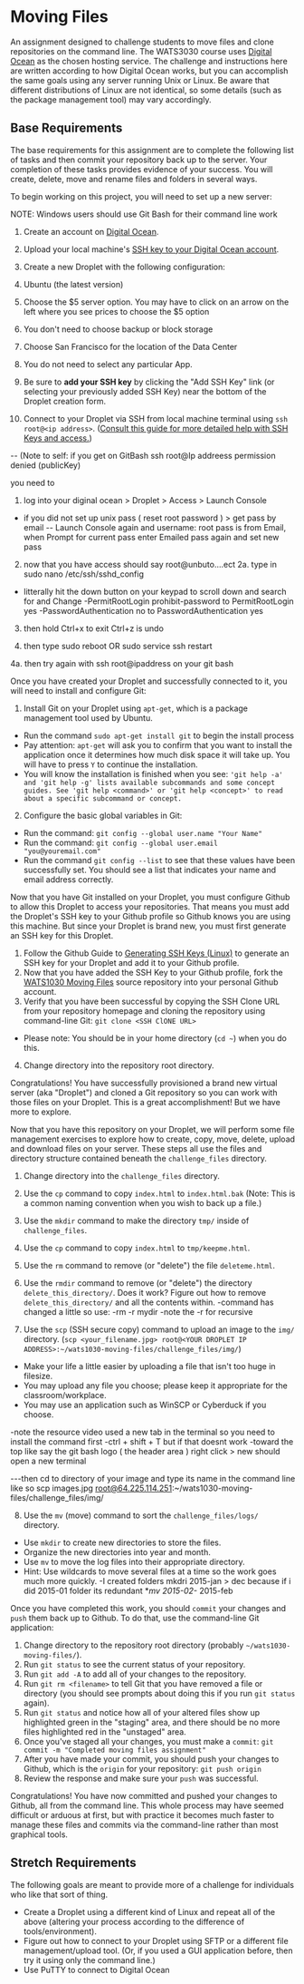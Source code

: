 # Moving Files
An assignment designed to challenge students to move files and clone repositories on the command line. The WATS3030 course uses [Digital Ocean](https://digitalocean.com) as the chosen hosting service. The challenge and instructions here are written according to how Digital Ocean works, but you can accomplish the same goals using any server running Unix or Linux. Be aware that different distributions of Linux are not identical, so some details (such as the package management tool) may vary accordingly.

## Base Requirements
The base requirements for this assignment are to complete the following list of tasks and then commit your repository back up to the server. Your completion of these tasks provides evidence of your success. You will create, delete, move and rename files and folders in several ways.

To begin working on this project, you will need to set up a new server:  

NOTE:  Windows users should use Git Bash for their command line work

1. Create an account on [Digital Ocean](https://digitalocean.com).
2. Upload your local machine's [SSH key to your Digital Ocean account](https://www.digitalocean.com/docs/droplets/how-to/add-ssh-keys/to-account/).
3. Create a new Droplet with the following configuration:
  1. Ubuntu (the latest version)
  1. Choose the $5 server option. You may have to click on an arrow on the left where you see prices to choose the $5 option
  1. You don't need to choose backup or block storage
  1. Choose San Francisco for the location of the Data Center
  1. You do not need to select any particular App.
  1. Be sure to **add your SSH key** by clicking the "Add SSH Key" link (or selecting your previously added SSH Key) near the bottom of the Droplet creation form.

  
4. Connect to your Droplet via SSH from local machine terminal using `ssh root@<ip address>`. ([Consult this guide for more detailed help with SSH Keys and access.](https://www.digitalocean.com/community/tutorials/how-to-use-ssh-keys-with-digitalocean-droplets))


  -- (Note to self: if you get on GitBash 
  ssh root@Ip addreess 
  permission denied (publicKey)
  
  you need to 
  1. log into your diginal ocean > Droplet > Access > Launch Console 
  - if you did not set up unix pass ( reset root password ) > get pass by email
  -- Launch Console again and username: root pass is from Email, when Prompt for current pass enter Emailed pass again and set new pass
  2. now that you have access should say root@unbuto....ect
  2a. type in sudo nano /etc/ssh/sshd_config 
  - litterally hit the down button on your keypad to scroll down and search for and Change 
  -PermitRootLogin prohibit-password to PermitRootLogin yes 
  -PasswordAuthentication no to PasswordAuthentication yes
  
  3. then hold Ctrl+x to exit Ctrl+z is undo
  
  4. then type sudo reboot OR sudo service ssh restart
  
  4a. then try again with ssh root@ipaddress on your git bash 



Once you have created your Droplet and successfully connected to it, you will need to install and configure Git:

1. Install Git on your Droplet using `apt-get`, which is a package management tool used by Ubuntu.
  * Run the command `sudo apt-get install git` to begin the install process
  * Pay attention: `apt-get` will ask you to confirm that you want to install the application once it determines how much disk space it will take up. You will have to press `Y` to continue the installation.
  * You will know the installation is finished when you see: `'git help -a' and 'git help -g' lists available subcommands and some concept guides. See 'git help <command>' or 'git help <concept>' to read about a specific subcommand or concept.`
2. Configure the basic global variables in Git:
  * Run the command: `git config --global user.name "Your Name"`
  * Run the command: `git config --global user.email "you@youremail.com"`
  * Run the command `git config --list` to see that these values have been successfully set. You should see a list that indicates your name and email address correctly.

Now that you have Git installed on your Droplet, you must configure Github to allow this Droplet to access your repositories. That means you must add the Droplet's SSH key to your Github profile so Github knows you are using this machine. But since your Droplet is brand new, you must first generate an SSH key for this Droplet.

1. Follow the Github Guide to [Generating SSH Keys (Linux)](https://help.github.com/articles/generating-ssh-keys/#platform-linux) to generate an SSH key for your Droplet and add it to your Github profile.
2. Now that you have added the SSH Key to your Github profile, fork the [WATS1030 Moving Files](https://github.com/suwebdev/wats1030-moving-files/) source repository into your personal Github account.
3. Verify that you have been successful by copying the SSH Clone URL from your repository homepage and cloning the repository using command-line Git: `git clone <SSH ClONE URL>`
  * Please note: You should be in your home directory (`cd ~`) when you do this.
4. Change directory into the repository root directory.

Congratulations! You have successfully provisioned a brand new virtual server (aka "Droplet") and cloned a Git repository so you can work with those files on your Droplet. This is a great accomplishment! But we have more to explore.

Now that you have this repository on your Droplet, we will perform some file management exercises to explore how to create, copy, move, delete, upload and download files on your server. These steps all use the files and directory structure contained beneath the `challenge_files` directory.

1. Change directory into the `challenge_files` directory.
2. Use the `cp` command to copy `index.html` to `index.html.bak` (Note: This is a common naming convention when you wish to back up a file.)
3. Use the `mkdir` command to make the directory `tmp/` inside of `challenge_files`.
4. Use the `cp` command to copy `index.html` to `tmp/keepme.html`.
5. Use the `rm` command to remove (or "delete") the file `deleteme.html`.
6. Use the `rmdir` command to remove (or "delete") the directory `delete_this_directory/`. Does it work? Figure out how to remove `delete_this_directory/` and all the contents within.
-command has changed a little so use:
-rm -r mydir
-note the -r for recursive 

7. Use the `scp` (SSH secure copy) command to upload an image to the `img/` directory. (`scp <your_filename.jpg> root@<YOUR DROPLET IP ADDRESS>:~/wats1030-moving-files/challenge_files/img/`)
  * Make your life a little easier by uploading a file that isn't too huge in filesize.
  * You may upload any file you choose; please keep it appropriate for the classroom/workplace.
  * You may use an application such as WinSCP or Cyberduck if you choose.
  
  -note the resource video used a new tab in the terminal so you need to install the command first 
 -ctrl + shift + T
 but if that doesnt work 
 -toward the top like say the git bash logo ( the header area )
 right click > new
 should open a new terminal 
 
 ---then cd to directory of your image and type its name in the command line like so 
 scp images.jpg root@64.225.114.251:~/wats1030-moving-files/challenge_files/img/
  
8. Use the `mv` (move) command to sort the `challenge_files/logs/` directory.
  * Use `mkdir` to create new directories to store the files.
  * Organize the new directories into year and month.
  * Use `mv` to move the log files into their appropriate directory.
  * Hint: Use wildcards to move several files at a time so the work goes much more quickly.
  -I created folders mkdri 2015-jan > dec because if i did 2015-01 folder its redundant 
  **mv 2015-02-* 2015-feb
  

Once you have completed this work, you should `commit` your changes and `push` them back up to Github. To do that, use the command-line Git application:

1. Change directory to the repository root directory (probably `~/wats1030-moving-files/`).
2. Run `git status` to see the current status of your repository. 
3. Run `git add -A` to add all of your changes to the repository.
4. Run `git rm <filename>` to tell Git that you have removed a file or directory (you should see prompts about doing this if you run `git status` again).
5. Run `git status` and notice how all of your altered files show up highlighted green in the "staging" area, and there should be no more files highlighted red in the "unstaged" area.
6. Once you've staged all your changes, you must make a `commit`: `git commit -m "Completed moving files assignment"`
7. After you have made your commit, you should push your changes to Github, which is the `origin` for your repository: `git push origin`
8. Review the response and make sure your `push` was successful.

Congratulations! You have now committed and pushed your changes to Github, all from the command line. This whole process may have seemed difficult or arduous at first, but with practice it becomes much faster to manage these files and commits via the command-line rather than most graphical tools.

## Stretch Requirements
The following goals are meant to provide more of a challenge for individuals who like that sort of thing.

* Create a Droplet using a different kind of Linux and repeat all of the above (altering your process according to the difference of tools/environment).
* Figure out how to connect to your Droplet using SFTP or a different file management/upload tool. (Or, if you used a GUI application before, then try it using only the command line.)
* Use PuTTY to connect to Digital Ocean

